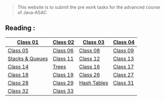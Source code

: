 
> This website is to submit the pre work tasks for the advanced course of Java-ASAC

## Reading : 

|  [Class 01](/README_CLASS01.md) | [Class 02](/README_CLASS02.md) | [Class 03](/README_CLASS03.md) | [Class 04](/README_CLASS04.md) |
| ------- | ------ | ----- | ------ |
| [Class 05](/README_CLASS05.md) |  [Class 06](/README_CLASS06.md) |  [Class 08](/README_CLASS08.md)  |  [Class 09](/README_CLASS09.md) 
| [Stacks & Queues](/READSTACKANDQUEUE.md) |  [Class 11](/README_CLASS11.md) |  [Class 12](/READMECLASS12.md) | [Class 13](/README_CLASS13.md) |
[Class 14](/README_CLASS14.md) |[Trees](/README_TREES.md) | [Class 16](/README_CLASS16.md) |[Class 17](/README_CLASS17.md) 
| [Class 18](/README_CLASS18.md)  | [Class 19](/README_CLASS19.md)  |  [Class 26](/README_CLASS26.md)  |  [Class 27](/README_CLASS27.md)  | 
|  [Class 28](/README_CLASS28.md)  |  [Class 29](/README_CLASS29.md) |  [Hash Tables](/README_HASHTABLES.md) |  [Class 31](/README_CLASS31.md) |
| [Class 32](/README_CLASS32.md) | [Class 33](/README_CLASS33.md) |


